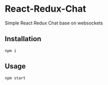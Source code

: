 # React-Redux-Chat
Simple React Redux Chat base on websockets

## Installation

```
npm i
```

## Usage

```
npm start
```
